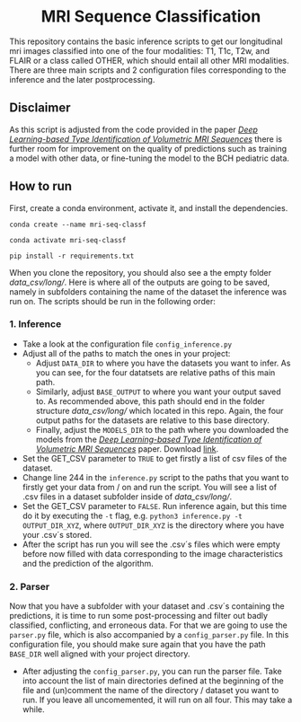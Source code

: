 <h1 align="center">MRI Sequence Classification </h1>

This repository contains the basic inference scripts to get our longitudinal mri images classified into one of the four modalities: T1, T1c, T2w, and FLAIR or a class called OTHER, which should entail all other MRI modalities. There are three main scripts and 2 configuration files corresponding to the inference and the later postprocessing.

## Disclaimer
As this script is adjusted from the code provided in the paper [_Deep Learning-based Type Identification of Volumetric MRI Sequences_](https://arxiv.org/pdf/2106.03208.pdf) there is further room for improvement on the quality of predictions such as training a model with other data, or fine-tuning the model to the BCH pediatric data. 

## How to run
First, create a conda environment, activate it, and install the dependencies.

```
conda create --name mri-seq-classf

conda activate mri-seq-classf

pip install -r requirements.txt
```

When you clone the repository, you should also see a the empty folder _data_csv/long/_. Here is where all of the outputs are going to be saved, namely in subfolders containing the name of the dataset the inference was run on. The scripts should be run in the following order:

### 1. Inference
- Take a look at the configuration file ``config_inference.py``
- Adjust all of the paths to match the ones in your project:
  - Adjust  ``DATA_DIR`` to where you have the datasets you want to infer. As you can see, for the four datatsets are relative paths of this main path.
  - Similarly, adjust ``BASE_OUTPUT`` to where you want your output saved to. As recommended above, this path should end in the folder structure _data_csv/long/_ which located in this repo. Again, the four output paths for the datasets are relative to this base directory.
  - Finally, adjust the ``MODELS_DIR`` to the path where you downloaded the models from the [_Deep Learning-based Type Identification of Volumetric MRI Sequences_](https://arxiv.org/pdf/2106.03208.pdf) paper. Download [link](https://drive.google.com/drive/folders/1h6fgWXEUxQaFFM72XvaUMLw0ExR-6dFU).
- Set the GET_CSV parameter to ``TRUE`` to get firstly a list of csv files of the dataset.
- Change line 244  in the ``inference.py`` script to the paths that you want to firstly get your data from / on and run the script. You will see a list of .csv files in a dataset subfolder inside of _data_csv/long/_.
-  Set the GET_CSV parameter to ``FALSE``. Run inference again, but this time do it by executing the ``-t`` flag, e.g. ``python3 inference.py -t OUTPUT_DIR_XYZ``, where ``OUTPUT_DIR_XYZ`` is the directory where you have your .csv´s stored.
- After the script has run you will see the .csv´s files which were empty before now filled with data corresponding to the image characteristics and the prediction of the algorithm.

### 2. Parser
Now that you have a subfolder with your dataset and .csv´s containing the predictions, it is time to run some post-processing and filter out badly classified, conflicting, and erroneous data. For that we are going to use the ``parser.py`` file, which is also accompanied by a ``config_parser.py`` file. In this configuration file, you should make sure again that you have the path ``BASE_DIR`` well aligned with your project directory.  
- After adjusting the ``config_parser.py``, you can run the parser file. Take into account the list of main directories defined at the beginning of the file and (un)comment the name of the directory / dataset you want to run. If you leave all uncomemented, it will run on all four. This may take a while. 
